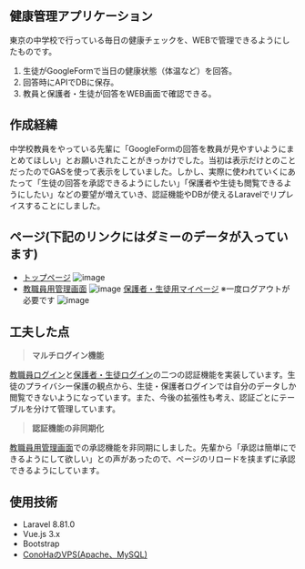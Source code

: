 ## 健康管理アプリケーション
東京の中学校で行っている毎日の健康チェックを、WEBで管理できるようにしたものです。  
1. 生徒がGoogleFormで当日の健康状態（体温など）を回答。
2. 回答時にAPIでDBに保存。
3. 教員と保護者・生徒が回答をWEB画面で確認できる。

## 作成経緯
中学校教員をやっている先輩に「GoogleFormの回答を教員が見やすいようにまとめてほしい」とお願いされたことがきっかけでした。当初は表示だけとのことだったのでGASを使って表示をしていました。しかし、実際に使われていくにあたって「生徒の回答を承認できるようにしたい」「保護者や生徒も閲覧できるようにしたい」などの要望が増えていき、認証機能やDBが使えるLaravelでリプレイスすることにしました。

## ページ(下記のリンクにはダミーのデータが入っています)
- [トップページ](https://health-management-sample.ms2n-xxx.com/)
![image](https://user-images.githubusercontent.com/64852221/154853483-91ced646-1cd9-4e06-bff5-ec7d2ccc86f7.png)
- [教職員用管理画面](https://health-management-sample.ms2n-xxx.com/admin/classes/1)
![image](https://user-images.githubusercontent.com/64852221/154853890-1dadadce-7e05-4c29-809a-73f17ba80e99.png)
[保護者・生徒用マイページ](https://health-management-sample.ms2n-xxx.com/mypage) ※一度ログアウトが必要です
![image](https://user-images.githubusercontent.com/64852221/154853946-8376e352-2370-4827-9362-2fe020133a66.png)

## 工夫した点
>**マルチログイン機能**  

[教職員ログイン](https://health-management-sample.ms2n-xxx.com/admin/login)と[保護者・生徒ログイン](https://health-management-sample.ms2n-xxx.com/login)の二つの認証機能を実装しています。生徒のプライバシー保護の観点から、生徒・保護者ログインでは自分のデータしか閲覧できないようになっています。また、今後の拡張性も考え、認証ごとにテーブルを分けて管理しています。

>**認証機能の非同期化**  

[教職員用管理画面](https://health-management-sample.ms2n-xxx.com/admin/classes/1)での承認機能を非同期にしました。先輩から「承認は簡単にできるようにして欲しい」との声があったので、ページのリロードを挟まずに承認できるようにしています。

## 使用技術
- Laravel 8.81.0
- Vue.js 3.x
- Bootstrap
- [ConoHaのVPS(Apache、MySQL)](https://www.conoha.jp/vps/?btn_id=top--mainvisual_vps-top)
